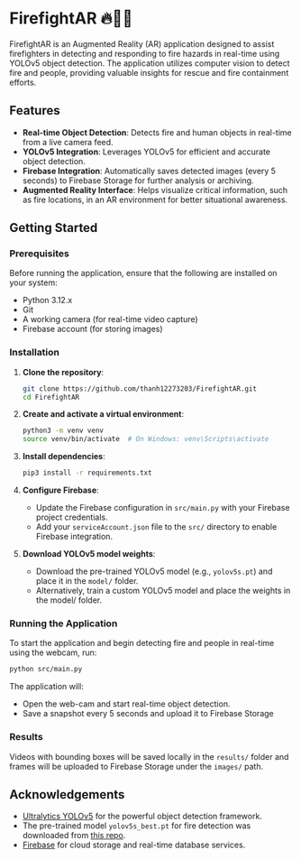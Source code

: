 # FirefightAR 🔥🧑‍🚒

FirefightAR is an Augmented Reality (AR) application designed to assist firefighters in detecting and responding to fire hazards in real-time using YOLOv5 object detection. The application utilizes computer vision to detect fire and people, providing valuable insights for rescue and fire containment efforts.

## Features
- **Real-time Object Detection**: Detects fire and human objects in real-time from a live camera feed.
- **YOLOv5 Integration**: Leverages YOLOv5 for efficient and accurate object detection.
- **Firebase Integration**: Automatically saves detected images (every 5 seconds) to Firebase Storage for further analysis or archiving.
- **Augmented Reality Interface**: Helps visualize critical information, such as fire locations, in an AR environment for better situational awareness.

## Getting Started

### Prerequisites
Before running the application, ensure that the following are installed on your system:
- Python 3.12.x
- Git
- A working camera (for real-time video capture)
- Firebase account (for storing images)

### Installation
1. **Clone the repository**:
   ```bash
   git clone https://github.com/thanh12273203/FirefightAR.git
   cd FirefightAR
   ```
   
2. **Create and activate a virtual environment**:
   ```bash
   python3 -m venv venv
   source venv/bin/activate  # On Windows: venv\Scripts\activate
   ```
   
3. **Install dependencies**:
   ```bash
   pip3 install -r requirements.txt
   ```
   
4. **Configure Firebase**:
   - Update the Firebase configuration in `src/main.py` with your Firebase project credentials.
   - Add your `serviceAccount.json` file to the `src/` directory to enable Firebase integration.

5. **Download YOLOv5 model weights**:
   - Download the pre-trained YOLOv5 model (e.g., `yolov5s.pt`) and place it in the `model/` folder.
   - Alternatively, train a custom YOLOv5 model and place the weights in the model/ folder.

### Running the Application
To start the application and begin detecting fire and people in real-time using the webcam, run:
```bash
python src/main.py
```

The application will:
- Open the web-cam and start real-time object detection.
- Save a snapshot every 5 seconds and upload it to Firebase Storage

### Results
Videos with bounding boxes will be saved locally in the `results/` folder and frames will be uploaded to Firebase Storage under the `images/` path.

## Acknowledgements
- [Ultralytics YOLOv5](https://github.com/ultralytics/yolov5) for the powerful object detection framework.
- The pre-trained model `yolov5s_best.pt` for fire detection was downloaded from [this repo](https://github.com/spacewalk01/yolov5-fire-detection).
- [Firebase](https://firebase.google.com/) for cloud storage and real-time database services.
